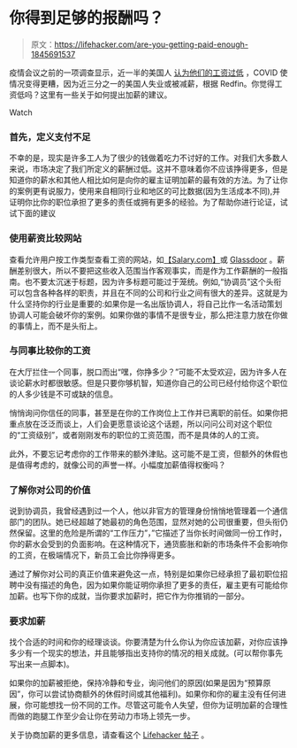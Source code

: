 # 你得到足够的报酬吗？

> 原文：<https://lifehacker.com/are-you-getting-paid-enough-1845691537>

疫情会议之前的一项调查显示，近一半的美国人 [认为他们的工资过低](https://www.prnewswire.com/news-releases/are-you-underpaid-survey-released-with-robert-half-2019-salary-guides-finds-46-percent-of-workers-feel-shortchanged-300702967.html) ，COVID 使情况变得更糟，因为近三分之一的美国人失业或被减薪，根据 Redfin。你觉得工资低吗？这里有一些关于如何提出加薪的建议。 

Watch

### **首先，定义支付不足**

不幸的是，现实是许多工人为了很少的钱做着吃力不讨好的工作。对我们大多数人来说，市场决定了我们所定义的薪酬过低。这并不意味着你不应该挣得更多，但是知道你的薪水和其他人相比如何是向你的雇主证明加薪的最有效的方法。为了让你的案例更有说服力，使用来自相同行业和地区的可比数据(因为生活成本不同),并证明你比你的职位承担了更多的责任或拥有更多的经验。为了帮助你进行论证，试试下面的建议

### **使用薪资比较网站**

查看允许用户按工作类型查看工资的网站，如[【Salary.com】](http://www.salary.com/)或 [Glassdoor](https://www.glassdoor.com/member/home/index.htm) 。薪酬差别很大，所以不要把这些收入范围当作客观事实，而是作为工作薪酬的一般指南。也不要太沉迷于标题，因为许多标题可能过于笼统。例如,“协调员”这个头衔可以包含各种各样的职责，并且在不同的公司和行业之间有很大的差异。这就是为什么坚持你的行业是重要的:如果你是一名出版协调人，将自己比作一名活动策划协调人可能会破坏你的案例。如果你做的事情不是很专业，那么把注意力放在你做的事情上，而不是头衔上。

### **与同事比较你的工资**

在大厅拦住一个同事，脱口而出“嘿，你挣多少？”可能不太受欢迎，因为许多人在谈论薪水时都很敏感。但是只要你够机智，知道你自己的公司已经付给你这个职位的人多少钱是不可或缺的信息。

悄悄询问你信任的同事，甚至是在你的工作岗位上工作并已离职的前任。如果你把重点放在泛泛而谈上，人们会更愿意谈论这个话题，所以问问公司对这个职位的“工资级别”，或者刚刚发布的职位的工资范围，而不是具体的人的工资。

此外，不要忘记考虑你的工作带来的额外津贴。这可能不是工资，但额外的休假也是值得考虑的，就像公司的声誉一样。小幅度加薪值得权衡吗？

### **了解你对公司的价值**

说到协调员，我曾经遇到过一个人，他以非官方的管理身份悄悄地管理着一个通信部门的团队。她已经超越了她最初的角色范围，显然对她的公司很重要，但头衔仍然保留。这里的危险是所谓的“工作压力”，”它描述了当你长时间做同一份工作时，你的薪水会受到的负面影响。在这种情况下，通货膨胀和新的市场条件不会影响你的工资，在极端情况下，新员工会比你挣得更多。

通过了解你对公司的真正价值来避免这一点，特别是如果你已经承担了最初职位招聘中没有描述的角色，因为如果你能证明你承担了更多的责任，雇主更有可能给你加薪。也写下你的成就，当你要求加薪时，把它作为你推销的一部分。

### **要求加薪**

找个合适的时间和你的经理谈谈。你要清楚为什么你认为你应该加薪，对你应该挣多少有一个现实的想法，并且能够指出支持你的情况的相关成就。(可以帮你事先写出来一点脚本)。

如果你的加薪被拒绝，保持冷静和专业，询问他们的原因(如果是因为“预算原因”，你可以尝试协商额外的休假时间或其他福利)。如果你和你的雇主没有任何进展，你可能想找一份不同的工作。尽管这可能令人失望，但你为证明加薪的合理性而做的跑腿工作至少会让你在劳动力市场上领先一步。

关于协商加薪的更多信息，请查看这个 [Lifehacker 帖子](https://lifehacker.com/how-to-negotiate-your-salary-1566202988) 。